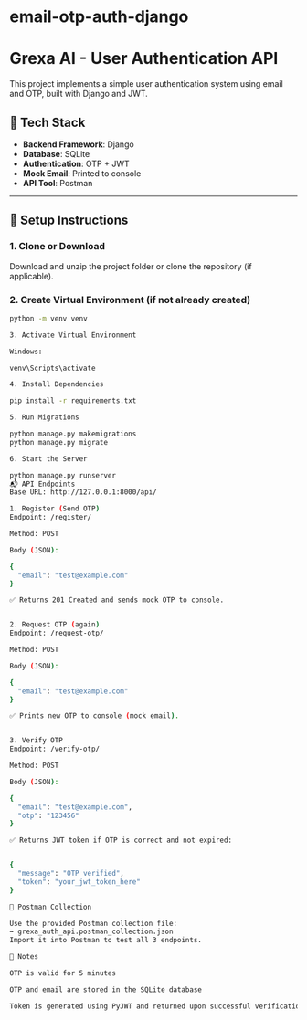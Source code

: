 # email-otp-auth-django

# Grexa AI - User Authentication API

This project implements a simple user authentication system using email and OTP, built with Django and JWT.

## 🔧 Tech Stack

- **Backend Framework**: Django
- **Database**: SQLite
- **Authentication**: OTP + JWT
- **Mock Email**: Printed to console
- **API Tool**: Postman

---

## 📁 Setup Instructions

### 1. Clone or Download

Download and unzip the project folder or clone the repository (if applicable).

### 2. Create Virtual Environment (if not already created)

```bash
python -m venv venv

3. Activate Virtual Environment

Windows:

venv\Scripts\activate

4. Install Dependencies

pip install -r requirements.txt

5. Run Migrations

python manage.py makemigrations
python manage.py migrate

6. Start the Server

python manage.py runserver
📬 API Endpoints
Base URL: http://127.0.0.1:8000/api/

1. Register (Send OTP)
Endpoint: /register/

Method: POST

Body (JSON):

{
  "email": "test@example.com"
}

✅ Returns 201 Created and sends mock OTP to console.


2. Request OTP (again)
Endpoint: /request-otp/

Method: POST

Body (JSON):

{
  "email": "test@example.com"
}

✅ Prints new OTP to console (mock email).


3. Verify OTP
Endpoint: /verify-otp/

Method: POST

Body (JSON):

{
  "email": "test@example.com",
  "otp": "123456"
}

✅ Returns JWT token if OTP is correct and not expired:


{
  "message": "OTP verified",
  "token": "your_jwt_token_here"
}

🧪 Postman Collection

Use the provided Postman collection file:
➡️ grexa_auth_api.postman_collection.json
Import it into Postman to test all 3 endpoints.

🔐 Notes

OTP is valid for 5 minutes

OTP and email are stored in the SQLite database

Token is generated using PyJWT and returned upon successful verification

